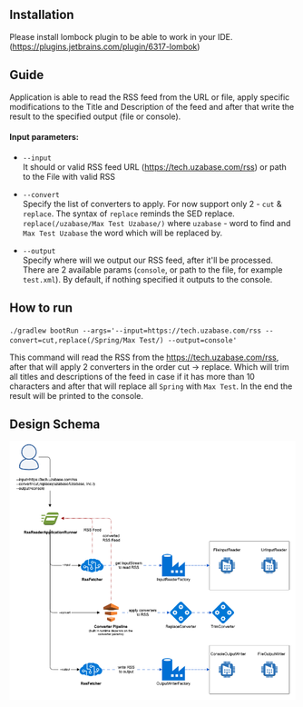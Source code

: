 ## Installation
Please install lombock plugin to be able to work in your IDE. (https://plugins.jetbrains.com/plugin/6317-lombok)

## Guide
Application is able to read the RSS feed from the URL or file, apply specific modifications to the Title and Description
of the feed and after that write the result to the specified output (file or console).

#### Input parameters:  
- `--input`  
 It should or valid RSS feed URL (https://tech.uzabase.com/rss) or path to the File with valid RSS

- `--convert`  
Specify the list of converters to apply. For now support only 2 - `cut` & `replace`.
The syntax of `replace` reminds the SED replace.  
`replace(/uzabase/Max Test Uzabase/)` where `uzabase` - word to find and `Max Test Uzabase`  the word which will be replaced by.

- `--output`  
Specify where will we output our RSS feed, after it'll be processed.
There are 2 available params (`console`, or path to the file, for example `test.xml`).
By default, if nothing specified it outputs to the console.

## How to run
`./gradlew bootRun --args='--input=https://tech.uzabase.com/rss --convert=cut,replace(/Spring/Max Test/) --output=console'`  
  
This command will read the RSS from the https://tech.uzabase.com/rss, after that will apply 2 converters in the order cut -> replace. Which will trim all titles and descriptions of the feed in case if it has more than 10 characters and after that will replace all `Spring` with `Max Test`. In the end the result will be printed to the console.

## Design Schema
![rss-reader-design-schema](./rss-reader-design-schema.png)